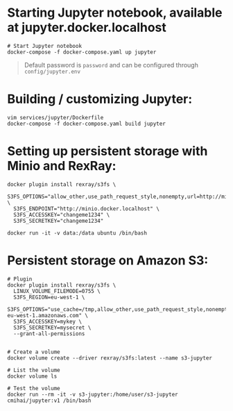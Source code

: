 # Starting Jupyter notebook, available at jupyter.docker.localhost


```
# Start Jupyter notebook
docker-compose -f docker-compose.yaml up jupyter
```

> Default password is `password` and can be configured through `config/jupyter.env`


# Building / customizing Jupyter:

```
vim services/jupyter/Dockerfile
docker-compose -f docker-compose.yaml build jupyter
```

# Setting up persistent storage with Minio and RexRay:
```
docker plugin install rexray/s3fs \
  S3FS_OPTIONS="allow_other,use_path_request_style,nonempty,url=http://minio.docker.localhost" \
  S3FS_ENDPOINT="http://minio.docker.localhost" \
  S3FS_ACCESSKEY="changeme1234" \
  S3FS_SECRETKEY="changeme1234"

docker run -it -v data:/data ubuntu /bin/bash
```


# Persistent storage on Amazon S3:
```
# Plugin
docker plugin install rexray/s3fs \
  LINUX_VOLUME_FILEMODE=0755 \
  S3FS_REGION=eu-west-1 \
  S3FS_OPTIONS="use_cache=/tmp,allow_other,use_path_request_style,nonempty,url=https://s3-eu-west-1.amazonaws.com" \
  S3FS_ACCESSKEY=mykey \
  S3FS_SECRETKEY=mysecret \
  --grant-all-permissions


# Create a volume
docker volume create --driver rexray/s3fs:latest --name s3-jupyter

# List the volume
docker volume ls

# Test the volume
docker run --rm -it -v s3-jupyter:/home/user/s3-jupyter cmihai/jupyter:v1 /bin/bash
```
